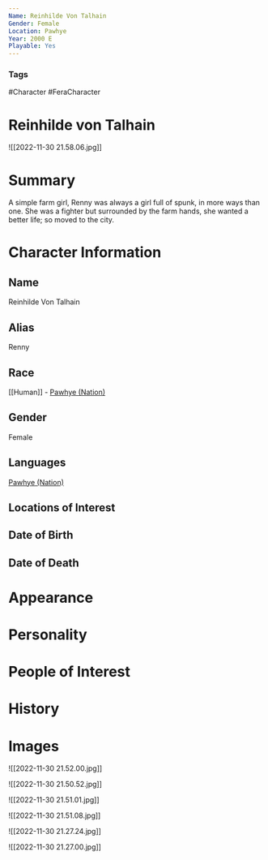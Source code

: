 ```yaml
---
Name: Reinhilde Von Talhain
Gender: Female
Location: Pawhye
Year: 2000 E
Playable: Yes
---
```


### Tags
#Character #FeraCharacter

# Reinhilde von Talhain
![[2022-11-30 21.58.06.jpg]]

# Summary
A simple farm girl, Renny was always a girl full of spunk, in more ways than one. She was a fighter but surrounded by the farm hands, she wanted a better life; so moved to the city.

# Character Information

## Name
Reinhilde Von Talhain

## Alias
Renny

## Race
[[Human]] - [Pawhye (Nation)](Pawhye%20(Nation).md)

## Gender
Female

## Languages
[Pawhye (Nation)](Pawhye%20(Nation).md)

## Locations of Interest


## Date of Birth

## Date of Death

# Appearance

# Personality

# People of Interest

# History

# Images
![[2022-11-30 21.52.00.jpg]]

![[2022-11-30 21.50.52.jpg]]

![[2022-11-30 21.51.01.jpg]]

![[2022-11-30 21.51.08.jpg]]


![[2022-11-30 21.27.24.jpg]]

![[2022-11-30 21.27.00.jpg]]